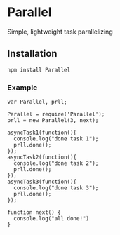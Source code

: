 # Parallel

Simple, lightweight task parallelizing

## Installation

    npm install Parallel

### Example
    var Parallel, prll;
    
    Parallel = require('Parallel');
    prll = new Parallel(3, next);
    
    asyncTask1(function(){
      console.log("done task 1");
      prll.done();
    });
    asyncTask2(function(){
      console.log("done task 2");
      prll.done();
    });
    asyncTask3(function(){
      console.log("done task 3");
      prll.done();
    });
    
    function next() {
      console.log("all done!")
    }
